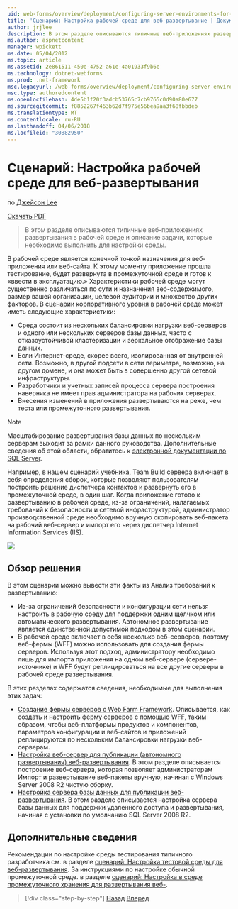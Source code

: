 ```yaml
---
uid: web-forms/overview/deployment/configuring-server-environments-for-web-deployment/scenario-configuring-a-production-environment-for-web-deployment
title: 'Сценарий: Настройка рабочей среде для веб-развертывание | Документы Microsoft'
author: jrjlee
description: В этом разделе описываются типичные веб-приложениях развертывания в рабочей среде и описание задачи, которые необходимо выполнить для настройки аналогичное...
ms.author: aspnetcontent
manager: wpickett
ms.date: 05/04/2012
ms.topic: article
ms.assetid: 2e861511-450e-4752-a61e-4a01933f9b6e
ms.technology: dotnet-webforms
ms.prod: .net-framework
msc.legacyurl: /web-forms/overview/deployment/configuring-server-environments-for-web-deployment/scenario-configuring-a-production-environment-for-web-deployment
msc.type: authoredcontent
ms.openlocfilehash: 4de5b1f20f3adcb53765c7cb9765c0d90a80e677
ms.sourcegitcommit: f8852267f463b62d7f975e56bea9aa3f68fbbdeb
ms.translationtype: MT
ms.contentlocale: ru-RU
ms.lasthandoff: 04/06/2018
ms.locfileid: "30882950"
---
```

<a name="scenario-configuring-a-production-environment-for-web-deployment"></a>Сценарий: Настройка рабочей среде для веб-развертывания
====================
по [Джейсон Lee](https://github.com/jrjlee)

[Скачать PDF](https://msdnshared.blob.core.windows.net/media/MSDNBlogsFS/prod.evol.blogs.msdn.com/CommunityServer.Blogs.Components.WeblogFiles/00/00/00/63/56/8130.DeployingWebAppsInEnterpriseScenarios.pdf)

> В этом разделе описываются типичные веб-приложениях развертывания в рабочей среде и описание задачи, которые необходимо выполнить для настройки среды.


В рабочей среде является конечной точкой назначения для веб-приложения или веб-сайта. К этому моменту приложение прошла тестирование, будет развернута в промежуточной среде и готов к «ввести в эксплуатацию.» Характеристики рабочей среде могут существенно различаться по сути и назначения веб-содержимого, размер вашей организации, целевой аудитории и множество других факторов. В сценарии корпоративного уровня в рабочей среде может иметь следующие характеристики:

- Среда состоит из нескольких балансировки нагрузки веб-серверов и одного или нескольких серверов базы данных, часто с отказоустойчивой кластеризации и зеркальное отображение базы данных.
- Если Интернет-среде, скорее всего, изолированная от внутренней сети. Возможно, в другой подсети в сети периметра, возможно, на другом домене, и она может быть в совершенно другой сетевой инфраструктуры.
- Разработчики и учетных записей процесса сервера построения наверняка не имеет прав администратора на рабочих серверах.
- Внесения изменений в приложения развертываются на реже, чем теста или промежуточного развертывания.

> [!NOTE]
> Масштабирование развертывания базы данных по нескольким серверам выходит за рамки данного руководства. Дополнительные сведения об этой области, обратитесь к [электронной документации по SQL Server](https://technet.microsoft.com/library/ms130214.aspx).


Например, в нашем [сценарий учебника](../deploying-web-applications-in-enterprise-scenarios/enterprise-web-deployment-scenario-overview.md), Team Build сервера включает в себя определения сборок, которые позволяют пользователям построить решение диспетчера контактов и развернуть его в промежуточной среде, в один шаг. Когда приложение готово к развертыванию в рабочей среде, из-за ограничений, налагаемых требований к безопасности и сетевой инфраструктурой, администратор производственной среде необходимо вручную скопировать веб-пакета на рабочий веб-сервер и импорт его через диспетчер Internet Information Services (IIS).

![](scenario-configuring-a-production-environment-for-web-deployment/_static/image1.png)

## <a name="solution-overview"></a>Обзор решения

В этом сценарии можно вывести эти факты из Анализ требований к развертыванию:

- Из-за ограничений безопасности и конфигурации сети нельзя настроить в рабочую среду для поддержки одним щелчком или автоматического развертывания. Автономное развертывание является единственной допустимой подходом в этом сценарии.
- В рабочей среде включает в себя несколько веб-серверов, поэтому веб-фермы (WFF) можно использовать для создания фермы серверов. Используя этот подход, администратору необходимо лишь для импорта приложения на одном веб-сервере (сервере-источнике) и WFF будут реплицироваться на все другие серверы в рабочей среде развертывания.

В этих разделах содержатся сведения, необходимые для выполнения этих задач:

- [Создание фермы серверов с Web Farm Framework](configuring-a-database-server-for-web-deploy-publishing.md). Описывается, как создать и настроить ферму серверов с помощью WFF, таким образом, чтобы веб-платформы продуктов и компонентов, параметров конфигурации и веб-сайтов и приложений реплицируются по нескольким балансировки нагрузки веб-серверам.
- [Настройка веб-сервер для публикации (автономного развертывания) веб-развертывания](configuring-a-web-server-for-web-deploy-publishing-offline-deployment.md). В этом разделе описывается построение веб-сервера, которая позволяет администраторам Импорт и развертывание веб-пакеты вручную, начиная с Windows Server 2008 R2 чистую сборку.
- [Настройка сервера базы данных для публикации веб-развертывания](configuring-a-database-server-for-web-deploy-publishing.md). В этом разделе описывается настройка сервера базы данных для поддержки удаленного доступа и развертывания, начиная с установки по умолчанию SQL Server 2008 R2.

## <a name="further-reading"></a>Дополнительные сведения

Рекомендации по настройке среды тестирования типичного разработчика см. в разделе [сценарий: Настройка тестовой среды для веб-развертывания](scenario-configuring-a-test-environment-for-web-deployment.md). За инструкциями по настройке обычной промежуточной среде. в разделе [сценарий: Настройка в среде промежуточного хранения для развертывания веб-](scenario-configuring-a-staging-environment-for-web-deployment.md).

> [!div class="step-by-step"]
> [Назад](scenario-configuring-a-staging-environment-for-web-deployment.md)
> [Вперед](configuring-a-web-server-for-web-deploy-publishing-remote-agent.md)
